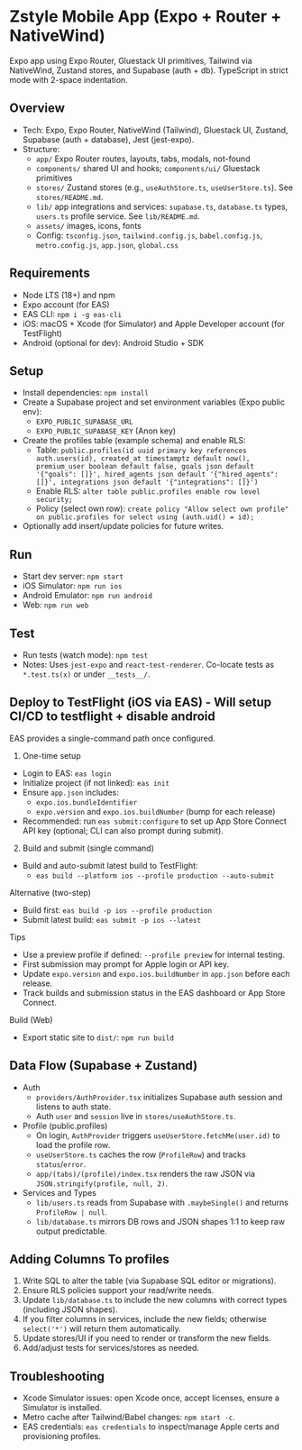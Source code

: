 # Zstyle Mobile App (Expo + Router + NativeWind)

Expo app using Expo Router, Gluestack UI primitives, Tailwind via NativeWind, Zustand stores, and Supabase (auth + db). TypeScript in strict mode with 2-space indentation.

## Overview
- Tech: Expo, Expo Router, NativeWind (Tailwind), Gluestack UI, Zustand, Supabase (auth + database), Jest (jest-expo).
- Structure:
  - `app/` Expo Router routes, layouts, tabs, modals, not-found
  - `components/` shared UI and hooks; `components/ui/` Gluestack primitives
  - `stores/` Zustand stores (e.g., `useAuthStore.ts`, `useUserStore.ts`). See `stores/README.md`.
  - `lib/` app integrations and services: `supabase.ts`, `database.ts` types, `users.ts` profile service. See `lib/README.md`.
  - `assets/` images, icons, fonts
  - Config: `tsconfig.json`, `tailwind.config.js`, `babel.config.js`, `metro.config.js`, `app.json`, `global.css`

## Requirements
- Node LTS (18+) and npm
- Expo account (for EAS)
- EAS CLI: `npm i -g eas-cli`
- iOS: macOS + Xcode (for Simulator) and Apple Developer account (for TestFlight)
- Android (optional for dev): Android Studio + SDK

## Setup
- Install dependencies: `npm install`
 - Create a Supabase project and set environment variables (Expo public env):
   - `EXPO_PUBLIC_SUPABASE_URL`
   - `EXPO_PUBLIC_SUPABASE_KEY` (Anon key)
 - Create the profiles table (example schema) and enable RLS:
   - Table: `public.profiles(id uuid primary key references auth.users(id), created_at timestamptz default now(), premium_user boolean default false, goals json default '{"goals": []}', hired_agents json default '{"hired_agents": []}', integrations json default '{"integrations": []}')`
   - Enable RLS: `alter table public.profiles enable row level security;`
   - Policy (select own row): `create policy "Allow select own profile" on public.profiles for select using (auth.uid() = id);`
 - Optionally add insert/update policies for future writes.

## Run
- Start dev server: `npm start`
- iOS Simulator: `npm run ios`
- Android Emulator: `npm run android`
- Web: `npm run web`

## Test
- Run tests (watch mode): `npm test`
- Notes: Uses `jest-expo` and `react-test-renderer`. Co-locate tests as `*.test.ts(x)` or under `__tests__/`.

## Deploy to TestFlight (iOS via EAS) - Will setup CI/CD to testflight + disable android
EAS provides a single-command path once configured.

1) One-time setup
- Login to EAS: `eas login`
- Initialize project (if not linked): `eas init`
- Ensure `app.json` includes:
  - `expo.ios.bundleIdentifier`
  - `expo.version` and `expo.ios.buildNumber` (bump for each release)
- Recommended: run `eas submit:configure` to set up App Store Connect API key (optional; CLI can also prompt during submit).

2) Build and submit (single command)
- Build and auto-submit latest build to TestFlight:
  - `eas build --platform ios --profile production --auto-submit`

Alternative (two-step)
- Build first: `eas build -p ios --profile production`
- Submit latest build: `eas submit -p ios --latest`

Tips
- Use a preview profile if defined: `--profile preview` for internal testing.
- First submission may prompt for Apple login or API key.
- Update `expo.version` and `expo.ios.buildNumber` in `app.json` before each release.
- Track builds and submission status in the EAS dashboard or App Store Connect.

Build (Web)
- Export static site to `dist/`: `npm run build`

## Data Flow (Supabase + Zustand)
- Auth
  - `providers/AuthProvider.tsx` initializes Supabase auth session and listens to auth state.
  - Auth `user` and `session` live in `stores/useAuthStore.ts`.
- Profile (public.profiles)
  - On login, `AuthProvider` triggers `useUserStore.fetchMe(user.id)` to load the profile row.
  - `useUserStore.ts` caches the row (`ProfileRow`) and tracks `status`/`error`.
  - `app/(tabs)/(profile)/index.tsx` renders the raw JSON via `JSON.stringify(profile, null, 2)`.
- Services and Types
  - `lib/users.ts` reads from Supabase with `.maybeSingle()` and returns `ProfileRow | null`.
  - `lib/database.ts` mirrors DB rows and JSON shapes 1:1 to keep raw output predictable.

## Adding Columns To profiles
1) Write SQL to alter the table (via Supabase SQL editor or migrations).
2) Ensure RLS policies support your read/write needs.
3) Update `lib/database.ts` to include the new columns with correct types (including JSON shapes).
4) If you filter columns in services, include the new fields; otherwise `select('*')` will return them automatically.
5) Update stores/UI if you need to render or transform the new fields.
6) Add/adjust tests for services/stores as needed.


## Troubleshooting
- Xcode Simulator issues: open Xcode once, accept licenses, ensure a Simulator is installed.
- Metro cache after Tailwind/Babel changes: `npm start -c`.
- EAS credentials: `eas credentials` to inspect/manage Apple certs and provisioning profiles.
